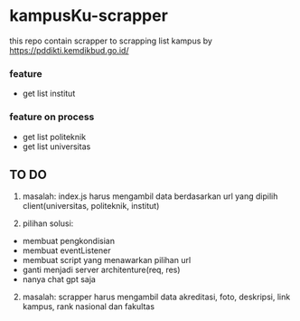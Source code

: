 # kampusKu-scrapper
this repo contain scrapper to scrapping list kampus by https://pddikti.kemdikbud.go.id/

### feature ###
- get list institut

### feature on process ###
- get list politeknik
- get list universitas

## TO DO ##
1) masalah:
index.js harus mengambil data berdasarkan url yang dipilih client(universitas, politeknik, institut)

1) pilihan solusi:
- membuat pengkondisian
- membuat eventListener
- membuat script yang menawarkan pilihan url
- ganti menjadi server architenture(req, res)
- nanya chat gpt saja

2) masalah:
scrapper harus mengambil data akreditasi, foto, deskripsi, link kampus, rank nasional dan fakultas
